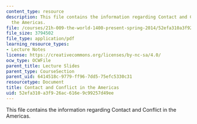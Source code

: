 ```yaml
---
content_type: resource
description: This file contains the information regarding Contact and Conflict in
  the Americas.
file: /courses/21h-009-the-world-1400-present-spring-2014/52efa310a3f926ac616e9c99257d49ee_MIT21H_009S14_Lec_7.pdf
file_size: 3794502
file_type: application/pdf
learning_resource_types:
- Lecture Notes
license: https://creativecommons.org/licenses/by-nc-sa/4.0/
ocw_type: OCWFile
parent_title: Lecture Slides
parent_type: CourseSection
parent_uid: 6414518c-9779-ff96-7dd5-75efc5330c31
resourcetype: Document
title: Contact and Conflict in the Americas
uid: 52efa310-a3f9-26ac-616e-9c99257d49ee
---
```

This file contains the information regarding Contact and Conflict in the Americas.